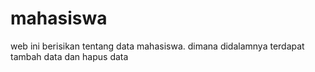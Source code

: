 # mahasiswa
web ini berisikan tentang data mahasiswa. dimana didalamnya terdapat tambah data dan hapus data
